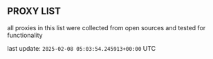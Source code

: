 ## PROXY LIST

all proxies in this list were collected from open sources and tested for functionality

last update: `2025-02-08 05:03:54.245913+00:00` UTC